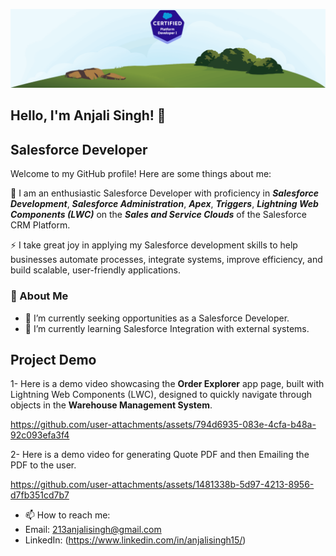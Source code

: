 ![Banner](https://github.com/AnjliS/Salesforce-Certificates/blob/main/LinkedIn%20banner%20salesforce.png)


## Hello, I'm Anjali Singh! 👋
## Salesforce Developer

Welcome to my GitHub profile! Here are some things about me:

🌟 I am an enthusiastic Salesforce Developer with proficiency in ***Salesforce Development***, ***Salesforce Administration***, ***Apex***, ***Triggers***, ***Lightning Web Components (LWC)*** on the ***Sales and Service Clouds*** of the Salesforce CRM Platform.

⚡ I take great joy in applying my Salesforce development skills to help businesses automate processes, integrate systems, improve efficiency, and build scalable, user-friendly applications.


### 🌟 About Me
- 🔭 I’m currently seeking opportunities as a Salesforce Developer.
- 🌱 I’m currently learning Salesforce Integration with external systems.


## Project Demo
1- Here is a demo video showcasing the **Order Explorer** app page, built with Lightning Web Components (LWC), designed to quickly navigate through objects in the **Warehouse Management System**.

https://github.com/user-attachments/assets/794d6935-083e-4cfa-b48a-92c093efa3f4

2- Here is a demo video for generating Quote PDF and then Emailing the PDF to the user.

https://github.com/user-attachments/assets/1481338b-5d97-4213-8956-d7fb351cd7b7


- 📫 How to reach me:
- Email: [213anjalisingh@gmail.com](mailto:213anjalisingh@gmail.com)
- LinkedIn: (https://www.linkedin.com/in/anjalisingh15/)




<!-- 
- 💬 
- 😄   🔭 
![Profile views](https://gpvc.arturio.dev/AnjliS)
-->
